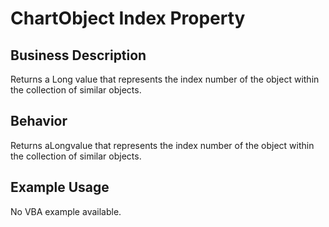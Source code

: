 # ChartObject Index Property

## Business Description
Returns a Long value that represents the index number of the object within the collection of similar objects.

## Behavior
Returns aLongvalue that represents the index number of the object within the collection of similar objects.

## Example Usage
No VBA example available.